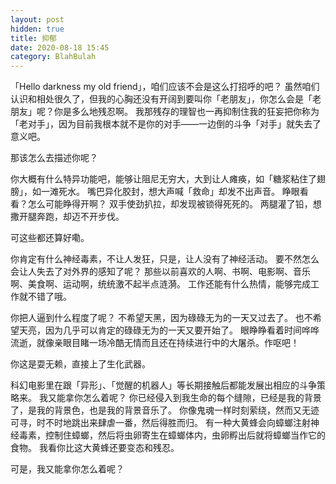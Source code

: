 ```yaml
---
layout: post
hidden: true
title: 抑郁
date: 2020-08-18 15:45
category: BlahBulah
---
```

「Hello darkness my old friend」，咱们应该不会是这么打招呼的吧？
虽然咱们认识和相处很久了，但我的心胸还没有开阔到要叫你「老朋友」，你怎么会是「老朋友」呢？你是多么地残忍啊。
我那残存的理智也一再抑制住我的狂妄把你称为「老对手」，因为目前我根本就不是你的对手——一边倒的斗争「对手」就失去了意义吧。

那该怎么去描述你呢？

你大概有什么特异功能吧，能够让阻尼无穷大，大到让人瘫痪，如「糖浆粘住了翅膀」，如一滩死水。
嘴巴异化胶封，想大声喊「救命」却发不出声音。
睁眼看看？怎么可能睁得开啊？
双手使劲扒拉，却发现被锁得死死的。
两腿灌了铅，想撒开腿奔跑，却迈不开步伐。

可这些都还算好嘞。

你肯定有什么神经毒素，不让人发狂，只是，让人没有了神经活动。
要不然怎么会让人失去了对外界的感知了呢？
那些以前喜欢的人啊、书啊、电影啊、音乐啊、美食啊、运动啊，统统激不起半点涟漪。
工作还能有什么热情，能够完成工作就不错了哦。

你把人逼到什么程度了呢？
不希望天黑，因为碌碌无为的一天又过去了。
也不希望天亮，因为几乎可以肯定的碌碌无为的一天又要开始了。
眼睁睁看着时间哗哗流逝，就像亲眼目睹一场冷酷无情而且还在持续进行中的大屠杀。作呕吧！

你这是耍无赖，直接上了生化武器。

科幻电影里在跟「异形」、「觉醒的机器人」等长期接触后都能发展出相应的斗争策略来。
我又能拿你怎么着呢？
你已经侵入到我生命的每个缝隙，已经是我的背景了，是我的背景色，也是我的背景音乐了。
你像鬼魂一样时刻萦绕，然而又无迹可寻，时不时地跳出来肆虐一番，然后得胜而归。
有一种大黄蜂会向蟑螂注射神经毒素，控制住蟑螂，然后将虫卵寄生在蟑螂体内，虫卵孵出后就将蟑螂当作它的食物。
我看你比这大黄蜂还要变态和残忍。

可是，我又能拿你怎么着呢？